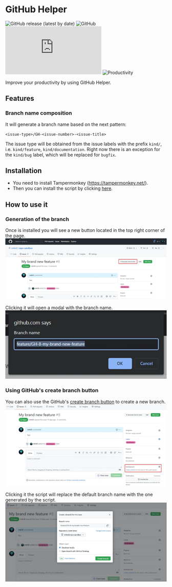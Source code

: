# GitHub Helper
![GitHub release (latest by date)](https://img.shields.io/github/v/release/m4rii0/github-helper?color=green)
![GitHub](https://img.shields.io/github/license/m4rii0/github-helper)
![GitHub file size in bytes](https://img.shields.io/github/size/m4rii0/github-helper/src/helper.user.js)
![Productivity](https://img.shields.io/badge/Productivity-Over%209000-blue)

Improve your productivity by using GitHub Helper.

## Features
### Branch name composition

It will generate a branch name based on the next pattern:
```
<issue-type>/GH-<issue-number>-<issue-title>
```
The issue type will be obtained from the issue labels with the prefix `kind/`, i.e. `kind/feature`, `kind/documentation`.
Right now there is an exception for the `kind/bug` label, which will be replaced for `bugfix`.

## Installation

- You need to install Tampermonkey (https://tampermonkey.net/).
- Then you can install the script by clicking [here](https://raw.githubusercontent.com/m4rii0/github-helper/stable/src/helper.user.js).

## How to use it

### Generation of the branch

Once is installed you will see a new button located in the top right corner of the page.
![New button](docs/imgs/new-button.webp)

Clicking it will open a modal with the branch name.
![Modal](docs/imgs/modal-button.webp)

### Using GitHub's create branch button

You can also use the GitHub's [create branch button](https://docs.github.com/en/issues/tracking-your-work-with-issues/creating-a-branch-for-an-issue) to create a new branch.
![Github create branch button](docs/imgs/github-create-branch-button.webp)

Clicking it the script will replace the default branch name with the one generated by the script.
![Github create branch button](docs/imgs/github-modal-create-branch.webp)